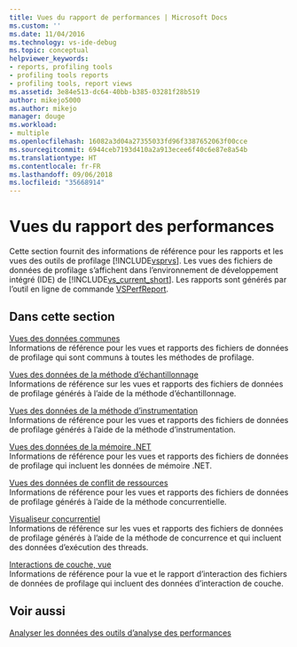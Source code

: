 ```yaml
---
title: Vues du rapport de performances | Microsoft Docs
ms.custom: ''
ms.date: 11/04/2016
ms.technology: vs-ide-debug
ms.topic: conceptual
helpviewer_keywords:
- reports, profiling tools
- profiling tools reports
- profiling tools, report views
ms.assetid: 3e84e513-dc64-40bb-b385-03281f28b519
author: mikejo5000
ms.author: mikejo
manager: douge
ms.workload:
- multiple
ms.openlocfilehash: 16082a3d04a27355033fd96f3387652063f00cce
ms.sourcegitcommit: 6944ceb7193d410a2a913ecee6f40c6e87e8a54b
ms.translationtype: HT
ms.contentlocale: fr-FR
ms.lasthandoff: 09/06/2018
ms.locfileid: "35668914"
---
```

# <a name="performance-report-views"></a>Vues du rapport des performances
Cette section fournit des informations de référence pour les rapports et les vues des outils de profilage [!INCLUDE[vsprvs](../code-quality/includes/vsprvs_md.md)]. Les vues des fichiers de données de profilage s’affichent dans l’environnement de développement intégré (IDE) de [!INCLUDE[vs_current_short](../code-quality/includes/vs_current_short_md.md)]. Les rapports sont générés par l’outil en ligne de commande [VSPerfReport](../profiling/vsperfreport.md).  
  
## <a name="in-this-section"></a>Dans cette section  
 [Vues des données communes](../profiling/common-data-views.md)  
 Informations de référence pour les vues et rapports des fichiers de données de profilage qui sont communs à toutes les méthodes de profilage.  
  
 [Vues des données de la méthode d’échantillonnage](../profiling/profiler-sampling-method-data-views.md)  
 Informations de référence sur les vues et rapports des fichiers de données de profilage générés à l’aide de la méthode d’échantillonnage.  
  
 [Vues des données de la méthode d’instrumentation](../profiling/instrumentation-method-data-views.md)  
 Informations de référence pour les vues et rapports des fichiers de données de profilage générés à l’aide de la méthode d’instrumentation.  
  
 [Vues des données de la mémoire .NET](../profiling/dotnet-memory-data-views.md)  
 Informations de référence pour les vues et rapports des fichiers de données de profilage qui incluent les données de mémoire .NET.  
  
 [Vues des données de conflit de ressources](../profiling/resource-contention-data-views.md)  
 Informations de référence pour les vues et rapports des fichiers de données de profilage générés à l’aide de la méthode concurrentielle.  
  
 [Visualiseur concurrentiel](../profiling/concurrency-visualizer.md)  
 Informations de référence sur les vues et rapports des fichiers de données de profilage générés à l’aide de la méthode de concurrence et qui incluent des données d’exécution des threads.  
  
 [Interactions de couche, vue](../profiling/tier-interactions-view.md)  
 Informations de référence pour la vue et le rapport d’interaction des fichiers de données de profilage qui incluent des données d’interaction de couche.  
  
## <a name="see-also"></a>Voir aussi  
 [Analyser les données des outils d’analyse des performances](../profiling/analyzing-performance-tools-data.md)
